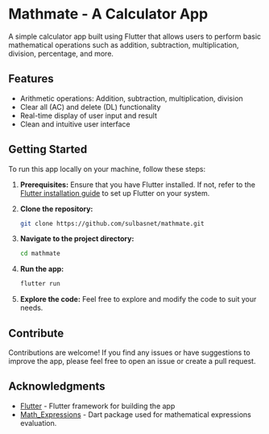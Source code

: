 # Mathmate - A Calculator App

A simple calculator app built using Flutter that allows users to perform basic mathematical operations such as addition, subtraction, multiplication, division, percentage, and more.

## Features

- Arithmetic operations: Addition, subtraction, multiplication, division
- Clear all (AC) and delete (DL) functionality
- Real-time display of user input and result
- Clean and intuitive user interface

## Getting Started

To run this app locally on your machine, follow these steps:

1. **Prerequisites:** Ensure that you have Flutter installed. If not, refer to the [Flutter installation guide](https://flutter.dev/docs/get-started/install) to set up Flutter on your system.

2. **Clone the repository:**

   ```bash
   git clone https://github.com/sulbasnet/mathmate.git
   ```

3. **Navigate to the project directory:**

   ```bash
   cd mathmate
   ```

4. **Run the app:**

   ```bash
   flutter run
   ```

5. **Explore the code:** Feel free to explore and modify the code to suit your needs.

## Contribute

Contributions are welcome! If you find any issues or have suggestions to improve the app, please feel free to open an issue or create a pull request.

## Acknowledgments

- [Flutter](https://flutter.dev/) - Flutter framework for building the app
- [Math_Expressions](https://pub.dev/packages/math_expressions) - Dart package used for mathematical expressions evaluation.
